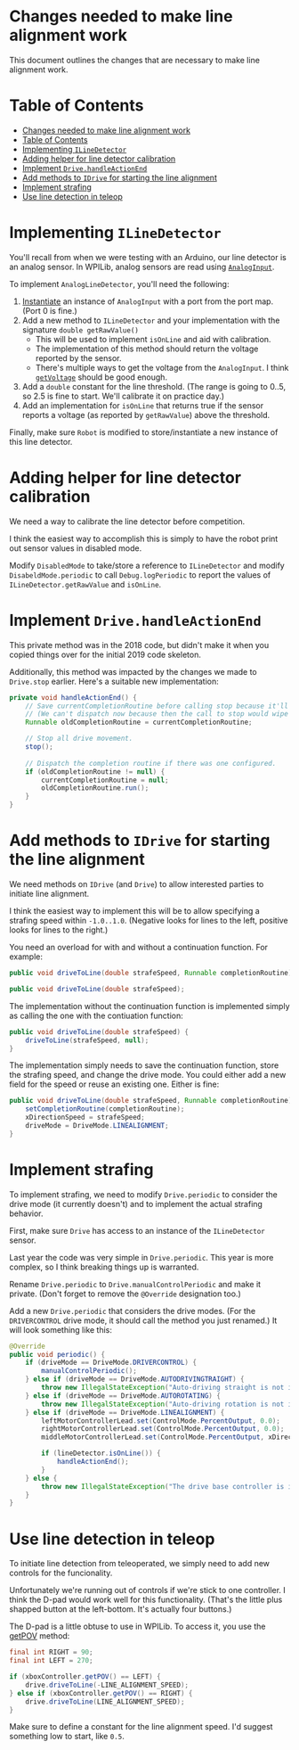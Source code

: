 <!--
This is the Markdown source of this document. If you can see this comment, you probably want to view it on GitHub instead unless you intend to edit the document.
See comment in the source of Readme.md for details.
-->

# Changes needed to make line alignment work

This document outlines the changes that are necessary to make line alignment work.

# Table of Contents

<!-- TOC -->

- [Changes needed to make line alignment work](#changes-needed-to-make-line-alignment-work)
- [Table of Contents](#table-of-contents)
- [Implementing `ILineDetector`](#implementing-ilinedetector)
- [Adding helper for line detector calibration](#adding-helper-for-line-detector-calibration)
- [Implement `Drive.handleActionEnd`](#implement-drivehandleactionend)
- [Add methods to `IDrive` for starting the line alignment](#add-methods-to-idrive-for-starting-the-line-alignment)
- [Implement strafing](#implement-strafing)
- [Use line detection in teleop](#use-line-detection-in-teleop)

<!-- /TOC -->

# Implementing `ILineDetector`

You'll recall from when we were testing with an Arduino, our line detector is an analog sensor. In WPILib, analog sensors are read using [`AnalogInput`](http://first.wpi.edu/FRC/roborio/release/docs/java/edu/wpi/first/wpilibj/AnalogInput.html).

To implement `AnalogLineDetector`, you'll need the following:

1. [Instantiate](http://first.wpi.edu/FRC/roborio/release/docs/java/edu/wpi/first/wpilibj/AnalogInput.html#%3Cinit%3E%28int%29) an instance of `AnalogInput` with a port from the port map. (Port 0 is fine.)
2. Add a new method to `ILineDetector` and your implementation with the signature `double getRawValue()`
    * This will be used to implement `isOnLine` and aid with calibration.
    * The implementation of this method should return the voltage reported by the sensor.
    * There's multiple ways to get the voltage from the `AnalogInput`. I think [`getVoltage`](http://first.wpi.edu/FRC/roborio/release/docs/java/edu/wpi/first/wpilibj/AnalogInput.html#getVoltage%28%29) should be good enough.
3. Add a `double` constant for the line threshold. (The range is going to 0..5, so 2.5 is fine to start. We'll calibrate it on practice day.)
4. Add an implementation for `isOnLine` that returns true if the sensor reports a voltage (as reported by `getRawValue`) above the threshold.

Finally, make sure `Robot` is modified to store/instantiate a new instance of this line detector.

# Adding helper for line detector calibration

We need a way to calibrate the line detector before competition.

I think the easiest way to accomplish this is simply to have the robot print out sensor values in disabled mode.

Modify `DisabledMode` to take/store a reference to `ILineDetector` and modify `DisabeldMode.periodic` to call `Debug.logPeriodic` to report the values of `ILineDetector.getRawValue` and `isOnLine`.

# Implement `Drive.handleActionEnd`

This private method was in the 2018 code, but didn't make it when you copied things over for the initial 2019 code skeleton.

Additionally, this method was impacted by the changes we made to `Drive.stop` earlier. Here's a suitable new implementation:

```java
private void handleActionEnd() {
    // Save currentCompletionRoutine before calling stop because it'll clear it.
    // (We can't dispatch now because then the call to stop would wipe out any state set by the completion routine.)
    Runnable oldCompletionRoutine = currentCompletionRoutine;

    // Stop all drive movement.
    stop();
    
    // Dispatch the completion routine if there was one configured.
    if (oldCompletionRoutine != null) {
        currentCompletionRoutine = null;
        oldCompletionRoutine.run();
    }
}
```

# Add methods to `IDrive` for starting the line alignment

We need methods on `IDrive` (and `Drive`) to allow interested parties to initiate line alignment.

I think the easiest way to implement this will be to allow specifying a strafing speed within `-1.0..1.0`. (Negative looks for lines to the left, positive looks for lines to the right.)

You need an overload for with and without a continuation function. For example:

```java
public void driveToLine(double strafeSpeed, Runnable completionRoutine);

public void driveToLine(double strafeSpeed);
```

The implementation without the continuation function is implemented simply as calling the one with the contiuation function:

```java
public void driveToLine(double strafeSpeed) {
    driveToLine(strafeSpeed, null);
}
```

The implementation simply needs to save the continuation function, store the strafing speed, and change the drive mode. You could either add a new field for the speed or reuse an existing one. Either is fine:

```java
public void driveToLine(double strafeSpeed, Runnable completionRoutine) {
    setCompletionRoutine(completionRoutine);
    xDirectionSpeed = strafeSpeed;
    driveMode = DriveMode.LINEALIGNMENT;
}
```

# Implement strafing

To implement strafing, we need to modify `Drive.periodic` to consider the drive mode (it currently doesn't) and to implement the actual strafing behavior.

First, make sure `Drive` has access to an instance of the `ILineDetector` sensor.

Last year the code was very simple in `Drive.periodic`. This year is more complex, so I think breaking things up is warranted.

Rename `Drive.periodic` to `Drive.manualControlPeriodic` and make it private. (Don't forget to remove the `@Override` designation too.)

Add a new `Drive.periodic` that considers the drive modes. (For the `DRIVERCONTROL` drive mode, it should call the method you just renamed.) It will look something like this:

```java
@Override
public void periodic() {
    if (driveMode == DriveMode.DRIVERCONTROL) {
        manualControlPeriodic();
    } else if (driveMode == DriveMode.AUTODRIVINGTRAIGHT) {
        throw new IllegalStateException("Auto-driving straight is not implemented!");
    } else if (driveMode == DriveMode.AUTOROTATING) {
        throw new IllegalStateException("Auto-driving rotation is not implemented!");
    } else if (driveMode == DriveMode.LINEALIGNMENT) {
        leftMotorControllerLead.set(ControlMode.PercentOutput, 0.0);
        rightMotorControllerLead.set(ControlMode.PercentOutput, 0.0);
        middleMotorControllerLead.set(ControlMode.PercentOutput, xDirectionSpeed);

        if (lineDetector.isOnLine()) {
            handleActionEnd();
        }
    } else {
        throw new IllegalStateException("The drive base controller is in an invalid drive mode.");
    }
}
```

# Use line detection in teleop

To initiate line detection from teleoperated, we simply need to add new controls for the funcionality.

Unfortunately we're running out of controls if we're stick to one controller. I think the D-pad would work well for this functionality. (That's the little plus shapped button at the left-bottom. It's actually four buttons.)

The D-pad is a little obtuse to use in WPILib. To access it, you use the [getPOV](http://first.wpi.edu/FRC/roborio/release/docs/java/edu/wpi/first/wpilibj/GenericHID.html#getPOV%28%29) method:

```java
final int RIGHT = 90;
final int LEFT = 270;

if (xboxController.getPOV() == LEFT) {
    drive.driveToLine(-LINE_ALIGNMENT_SPEED);
} else if (xboxController.getPOV() == RIGHT) {
    drive.driveToLine(LINE_ALIGNMENT_SPEED);
}
```

Make sure to define a constant for the line alignment speed. I'd suggest something low to start, like `0.5`.
